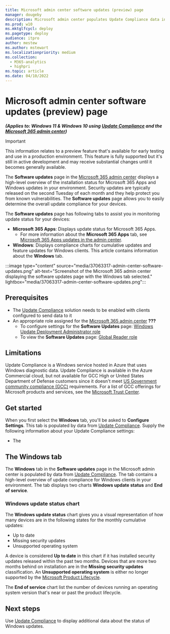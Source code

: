 ```yaml
---
title: Microsoft admin center software updates (preview) page
manager: dougeby
description: Microsoft admin center populates Update Compliance data into the software updates page.
ms.prod: w10
ms.mktglfcycl: deploy
ms.pagetype: deploy
audience: itpro
author: mestew
ms.author: mstewart
ms.localizationpriority: medium
ms.collection:
  - M365-analytics
  - highpri
ms.topic: article
ms.date: 04/10/2022
---
```


# Microsoft admin center software updates (preview) page
<!--37063317, 30141258, 37063041, ID2616577, ID2582518 -->
***(Applies to: Windows 11 & Windows 10 using [Update Compliance](update-compliance-v2-overview.md) and the [Microsoft 365 admin center](/microsoft-365/admin/admin-overview/admin-center-overview))***

> [!Important]
> This information relates to a preview feature that's available for early testing and use in a production environment. This feature is fully supported but it's still in active development and may receive substantial changes until it becomes generally available.

The **Software updates** page in the [Microsoft 365 admin center](https://admin.microsoft.com) displays a high-level overview of the installation status for Microsoft 365 Apps and Windows updates in your environment. Security updates are typically released on the second Tuesday of each month and they help protect you from known vulnerabilities. The **Software updates** page allows you to easily determine the overall update compliance for your devices.

The **Software updates** page has following tabs to assist you in monitoring update status for your devices:

- **Microsoft 365 Apps**: Displays update status for Microsoft 365 Apps.
   - For more information about the **Microsoft 365 Apps** tab, see [Microsoft 365 Apps updates in the admin center](/microsoft-365/admin/admin-overview/admin-center-overview).
- **Windows**: Displays compliance charts for cumulative updates and feature updates for Windows clients. This article contains information about the **Windows** tab.

:::image type="content" source="media/37063317-admin-center-software-updates.png" alt-text="Screenshot of the Microsoft 365 admin center displaying the software updates page with the Windows tab selected."  lightbox="media/37063317-admin-center-software-updates.png":::

## Prerequisites

- The [Update Compliance](update-compliance-v2-overview.md) solution needs to be enabled with clients configured to send data to it
- An appropriate role assigned for the [Microsoft 365 admin center](https://admin.microsoft.com) **???**
   - To configure settings for the **Software Updates** page: [Windows Update Deployment Administrator role](/azure/active-directory/roles/permissions-reference#windows-update-deployment-administrator)
   - To view the **Software Updates** page: [Global Reader role](/microsoft-365/admin/add-users/about-admin-roles)

## Limitations

Update Compliance is a Windows service hosted in Azure that uses Windows diagnostic data. Update Compliance is available in the Azure Commercial cloud, but not available for GCC High or United States Department of Defense customers since it doesn't meet [US Government community compliance (GCC)](/office365/servicedescriptions/office-365-platform-service-description/office-365-us-government/gcc#us-government-community-compliance) requirements. For a list of GCC offerings for Microsoft products and services, see the [Microsoft Trust Center](/compliance/regulatory/offering-home).

## Get started

When you first select the **Windows** tab, you'll be asked to **Configure Settings**. This tab is populated by data from [Update Compliance](update-compliance-v2-overview.md). Supply the following information about your Update Compliance settings:

- The 

## The Windows tab 

The **Windows** tab in the **Software updates** page in the Microsoft admin center is populated by data from [Update Compliance](update-compliance-v2-overview.md). The tab contains a high-level overview of update compliance for Windows clients in your environment. The tab displays two charts **Windows update status** and **End of service**. 


### Windows update status chart 

The **Windows update status** chart gives you a visual representation of how many devices are in the following states for the monthly cumulative updates:

- Up to date
- Missing security updates
- Unsupported operating system

A device is considered **Up to date** in this chart if it has installed security updates released within the past two months. Devices that are more two months behind on installation are in the **Missing security updates** classification. An **Unsupported operating system** is either no longer supported by the [Microsoft Product Lifecycle](/lifecycle/products/).

The **End of service** chart list the number of devices running an operating system version that's near or past the product lifecycle. 

## Next steps

Use [Update Compliance](update-compliance-v2-overview.md) to display additional data about the status of Windows updates.